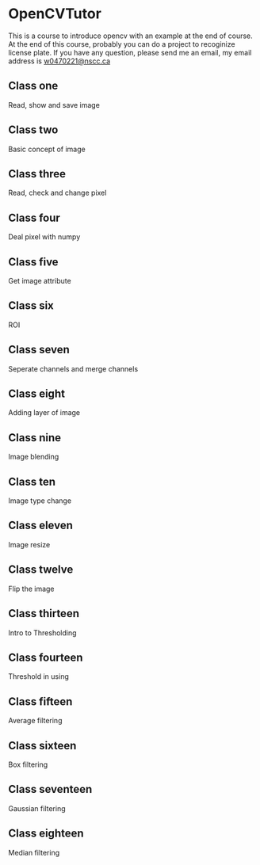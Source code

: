# OpenCVTutor
This is a course to introduce opencv with an example at the end of course.
At the end of this course, probably you can do a project to recoginize license plate.
If you have any question, please send me an email, my email address is w0470221@nscc.ca

## Class one
Read, show and save image

## Class two
Basic concept of image

## Class three
Read, check and change pixel

## Class four
Deal pixel with numpy

## Class five
Get image attribute

## Class six
ROI

## Class seven
Seperate channels and merge channels

## Class eight
Adding layer of image

## Class nine
Image blending

## Class ten
Image type change

## Class eleven
Image resize

## Class twelve
Flip the image

## Class thirteen
Intro to Thresholding

## Class fourteen
Threshold in using

## Class fifteen
Average filtering

## Class sixteen
Box filtering

## Class seventeen
Gaussian filtering

## Class eighteen
Median filtering
